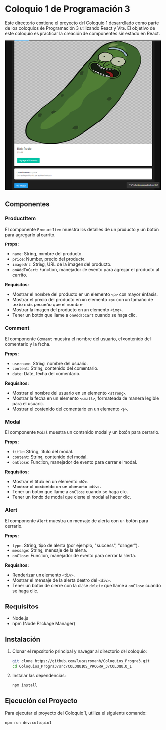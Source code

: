 # Coloquio 1 de Programación 3

Este directorio contiene el proyecto del Coloquio 1 desarrollado como parte de los coloquios de Programación 3 utilizando React y Vite. El objetivo de este coloquio es practicar la creación de componentes sin estado en React.

![Pepinillo Rick](../../../pepinillorick.png)

## Componentes

### ProductItem

El componente `ProductItem` muestra los detalles de un producto y un botón para agregarlo al carrito.

**Props:**

- `name`: String, nombre del producto.
- `price`: Number, precio del producto.
- `imageUrl`: String, URL de la imagen del producto.
- `onAddToCart`: Function, manejador de evento para agregar el producto al carrito.

**Requisitos:**

- Mostrar el nombre del producto en un elemento `<p>` con mayor énfasis.
- Mostrar el precio del producto en un elemento `<p>` con un tamaño de texto más pequeño que el nombre.
- Mostrar la imagen del producto en un elemento `<img>`.
- Tener un botón que llame a `onAddToCart` cuando se haga clic.

### Comment

El componente `Comment` muestra el nombre del usuario, el contenido del comentario y la fecha.

**Props:**

- `username`: String, nombre del usuario.
- `content`: String, contenido del comentario.
- `date`: Date, fecha del comentario.

**Requisitos:**

- Mostrar el nombre del usuario en un elemento `<strong>`.
- Mostrar la fecha en un elemento `<small>`, formateada de manera legible para el usuario.
- Mostrar el contenido del comentario en un elemento `<p>`.

### Modal

El componente `Modal` muestra un contenido modal y un botón para cerrarlo.

**Props:**

- `title`: String, título del modal.
- `content`: String, contenido del modal.
- `onClose`: Function, manejador de evento para cerrar el modal.

**Requisitos:**

- Mostrar el título en un elemento `<h2>`.
- Mostrar el contenido en un elemento `<div>`.
- Tener un botón que llame a `onClose` cuando se haga clic.
- Tener un fondo de modal que cierre el modal al hacer clic.

### Alert

El componente `Alert` muestra un mensaje de alerta con un botón para cerrarlo.

**Props:**

- `type`: String, tipo de alerta (por ejemplo, "success", "danger").
- `message`: String, mensaje de la alerta.
- `onClose`: Function, manejador de evento para cerrar la alerta.

**Requisitos:**

- Renderizar un elemento `<div>`.
- Mostrar el mensaje de la alerta dentro del `<div>`.
- Tener un botón de cierre con la clase `delete` que llame a `onClose` cuando se haga clic.

## Requisitos

- Node.js
- npm (Node Package Manager)

## Instalación

1. Clonar el repositorio principal y navegar al directorio del coloquio:

    ```bash
    git clone https://github.com/lucasromanh/Coloquios_Progra3.git
    cd Coloquios_Progra3/src/COLOQUIOS_PROGRA_3/COLOQUIO_1
    ```

2. Instalar las dependencias:

    ```bash
    npm install
    ```

## Ejecución del Proyecto

Para ejecutar el proyecto del Coloquio 1, utiliza el siguiente comando:

```bash
npm run dev:coloquio1
```
